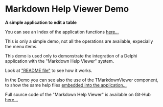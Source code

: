 ﻿# Markdown Help Viewer Demo

**A simple application to edit a table**

You can see an Index of the application functions [here...](Index.md)

This is only a simple demo, not all the operations are available, expecially the menu items.

This demo is used only to demonstrate the integration of a Delphi application with the "Markdown Help Viewer" system.

Look at ["README file"](README.md) to see how it works.

In the Demo you can see also the use of the TMarkdownViewer component, to show the same help files [embedded into the application...](EmbeddedHelp.md)

Full source code of the "Markdown Help Viewer" is available on Git-Hub [here...](https://github.com/EtheaDev/MarkdownHelpViewer)
